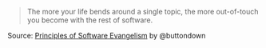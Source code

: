 > The more your life bends around a single topic, the more out-of-touch you become with the rest of software.

Source: [Principles of Software Evangelism](https://buttondown.email/hillelwayne/archive/principles-of-software-evangelism/) by @buttondown
